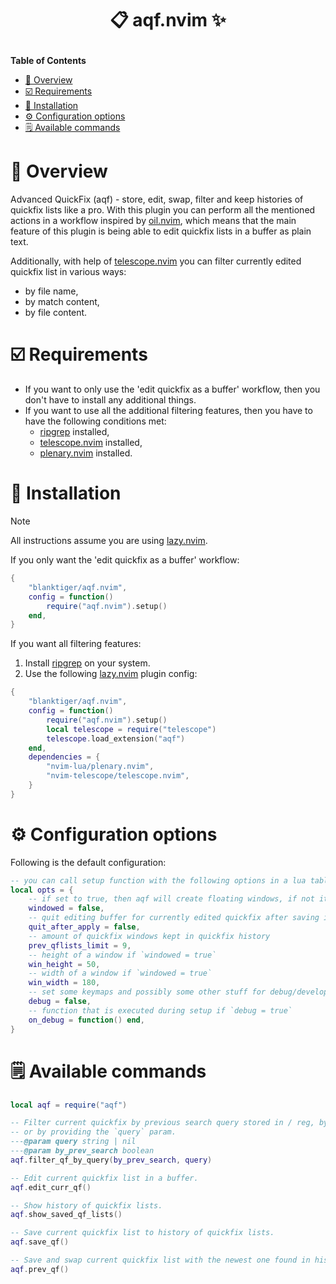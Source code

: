 # <p align="center">📋 aqf.nvim ✨</p>

**Table of Contents**

* [🔭 Overview](#-overview)
* [☑️ Requirements](#️-requirements)
* [🧰 Installation](#-installation)
* [⚙️ Configuration options](#️-configuration-options)
* [🗒️ Available commands](#️-available-commands)

# 🔭 Overview

Advanced QuickFix (aqf) - store, edit, swap, filter and keep histories of quickfix lists like a pro. With this plugin you can perform all the mentioned actions in a workflow inspired by [oil.nvim](https://github.com/stevearc/oil.nvim), which means that the main feature of this plugin is being able to edit quickfix lists in a buffer as plain text.

Additionally, with help of [telescope.nvim](https://github.com/nvim-telescope/telescope.nvim) you can filter currently edited quickfix list in various ways:
- by file name,
- by match content,
- by file content.

# ☑️ Requirements

- If you want to only use the 'edit quickfix as a buffer' workflow, then you don't have to install any additional things.
- If you want to use all the additional filtering features, then you have to have the following conditions met:
    + [ripgrep](https://github.com/BurntSushi/ripgrep) installed,
    + [telescope.nvim](https://github.com/nvim-telescope/telescope.nvim) installed,
    + [plenary.nvim](https://github.com/nvim-lua/plenary.nvim) installed.

# 🧰 Installation

> [!NOTE]
> All instructions assume you are using [lazy.nvim](https://github.com/folke/lazy.nvim).

If you only want the 'edit quickfix as a buffer' workflow:

```lua
{
    "blanktiger/aqf.nvim",
    config = function()
        require("aqf.nvim").setup()
    end,
}
```

If you want all filtering features:

1. Install [ripgrep](https://github.com/BurntSushi/ripgrep) on your system.
2. Use the following [lazy.nvim](https://github.com/folke/lazy.nvim) plugin config:
```lua
{
    "blanktiger/aqf.nvim",
    config = function()
        require("aqf.nvim").setup()
        local telescope = require("telescope")
        telescope.load_extension("aqf")
    end,
    dependencies = {
        "nvim-lua/plenary.nvim",
        "nvim-telescope/telescope.nvim",
    }
}
```

# ⚙️ Configuration options

Following is the default configuration:

```lua
-- you can call setup function with the following options in a lua table:
local opts = {
    -- if set to true, then aqf will create floating windows, if not it will create UIs in new tabs
    windowed = false,
    -- quit editing buffer for currently edited quickfix after saving it
    quit_after_apply = false,
    -- amount of quickfix windows kept in quickfix history
    prev_qflists_limit = 9,
    -- height of a window if `windowed = true`
    win_height = 50,
    -- width of a window if `windowed = true`
    win_width = 180,
    -- set some keymaps and possibly some other stuff for debug/development
    debug = false,
    -- function that is executed during setup if `debug = true`
    on_debug = function() end,
}
```

# 🗒️ Available commands

```lua
local aqf = require("aqf")

-- Filter current quickfix by previous search query stored in / reg, by entering a search query in input field,
-- or by providing the `query` param.
---@param query string | nil
---@param by_prev_search boolean
aqf.filter_qf_by_query(by_prev_search, query)

-- Edit current quickfix list in a buffer.
aqf.edit_curr_qf()

-- Show history of quickfix lists.
aqf.show_saved_qf_lists()

-- Save current quickfix list to history of quickfix lists.
aqf.save_qf()

-- Save and swap current quickfix list with the newest one found in history.
aqf.prev_qf()
```

